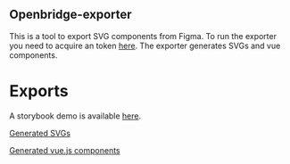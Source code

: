 ## Openbridge-exporter ##
This is a tool to export SVG components from Figma. 
To run the exporter you need to acquire an token [here](https://www.figma.com/developers/api#access-tokens).
The exporter generates SVGs and vue components.

# Exports #
A storybook demo is available [here](https://openbridge.gitlab.io/openbridge-exporter/).

[Generated SVGs](https://gitlab.com/openbridge/openbridge-exporter/-/jobs/artifacts/master/browse/gen?job=build)

[Generated vue.js components](https://gitlab.com/openbridge/openbridge-exporter/-/jobs/artifacts/master/browse/gen-vue?job=build)